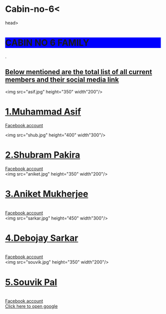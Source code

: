 # Cabin-no-6<
<html>
head><title>Cabin no 6</title></head>
<body background="clock.jpg">
<h1 style="background-color:blue">CABIN NO 6 FAMILY</h1>.
<p> <u><h2>Below mentioned are the total list of all current members and their social media link</h2></u></p>

<img src="asif.jpg" height="350" width"200"/>
<u><h1>1.Muhammad Asif</h1></u>
<a href="https://www.facebook.com/profile.php?id=100006655876341"/>Facebook account</a>
<br>


<img src="shub.jpg" height="400" width"300"/>
<u><h1>2.Shubram Pakira</h1></u>
<a href="https://www.facebook.com/shubram.pakira"/>Facebook account</a>
<br>
<img src="aniket.jpg" height="350" width"200"/>
<u><h1>3.Aniket Mukherjee</h1></u>
<br><a href="https://www.facebook.com/aniket.mukherjee.16568"/>Facebook account</a>
<br><img src="sarkar.jpg" height="450" width"300"/>
<u><h1>4.Debojay Sarkar</h1></u>
<br><a href="https://www.facebook.com/profile.php?id=100010153875188"/>Facebook account</a>
<br><img src="souvik.jpg" height="350" width"200"/>
<u><h1>5.Souvik Pal</h1></u>
<br><a href="https://www.facebook.com/souvik.pal.16718979"/>Facebook account</a>
<br><a href="https://www.google.com"/>Click here to open google</a>
</body>
</html>
